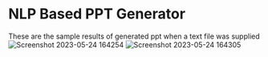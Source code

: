 # NLP Based PPT Generator

These are the sample results of generated ppt when a text file was supplied
![Screenshot 2023-05-24 164254](https://github.com/Pathak-at-GitHub/NLP_PPT_Generator/assets/116303837/d78b8a3d-e9f4-4b8f-9dc4-6d72c7f6f6f2)
![Screenshot 2023-05-24 164305](https://github.com/Pathak-at-GitHub/NLP_PPT_Generator/assets/116303837/93f0997c-bfd8-45cc-9a56-5db9a6c38ae1)
